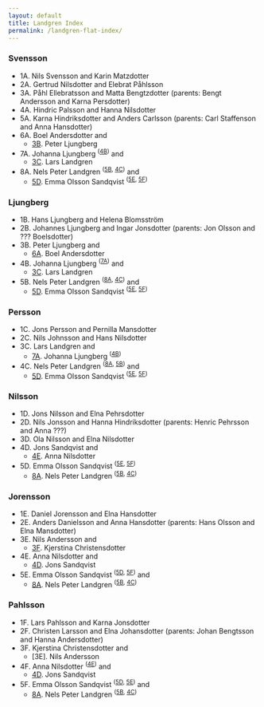 ```yaml
---
layout: default
title: Landgren Index
permalink: /landgren-flat-index/
---
```

### Svensson
- 1A. Nils Svensson and Karin Matzdotter
- 2A. Gertrud Nilsdotter and Elebrat Påhlsson
- 3A. Påhl Ellebratsson and Matta Bengtzdotter (parents: Bengt Andersson and Karna Persdotter)
- 4A. Hindric Palsson and Hanna Nilsdotter
- 5A. Karna Hindriksdotter and Anders Carlsson (parents: Carl Staffenson and Anna Hansdotter)
- <a class="bare-link" id="6A">6A</a>. Boel Andersdotter and
  - [3B]. Peter Ljungberg
- <a class="bare-link" id="7A">7A</a>. Johanna Ljungberg <sup>([4B])</sup> and
  - [3C]. Lars Landgren
- <a class="bare-link" id="8A">8A</a>. Nels Peter Landgren <sup>([5B], [4C])</sup> and
  - [5D]. Emma Olsson Sandqvist <sup>([5E], [5F])</sup>

### Ljungberg
- 1B. Hans Ljungberg and Helena Blomsström
- 2B. Johannes Ljungberg and Ingar Jonsdotter (parents: Jon Olsson and ??? Boelsdotter)
- <a class="bare-link" id="3B">3B</a>. Peter Ljungberg and
  - [6A]. Boel Andersdotter
- <a class="bare-link" id="4B">4B</a>. Johanna Ljungberg <sup>([7A])</sup> and
  - [3C]. Lars Landgren
- <a class="bare-link" id="5B">5B</a>. Nels Peter Landgren <sup>([8A], [4C])</sup> and
  - [5D]. Emma Olsson Sandqvist <sup>([5E], [5F])</sup>

### Persson
- 1C. Jons Persson and Pernilla Mansdotter
- 2C. Nils Johnsson and Hans Nilsdotter
- <a class="bare-link" id="3C">3C</a>. Lars Landgren and
  - [7A]. Johanna Ljungberg <sup>([4B])</sup>
- <a class="bare-link" id="4C">4C</a>. Nels Peter Landgren <sup>([8A], [5B])</sup> and
  - [5D]. Emma Olsson Sandqvist <sup>([5E], [5F])</sup>

### Nilsson
- 1D. Jons Nilsson and Elna Pehrsdotter
- 2D. Nils Jonsson and Hanna Hindriksdotter (parents: Henric Pehrsson and Anna ???)
- 3D. Ola Nilsson and Elna Nilsdotter
- <a class="bare-link" id="4D">4D</a>. Jons Sandqvist and
  - [4E]. Anna Nilsdotter
- <a class="bare-link" id="5D">5D</a>. Emma Olsson Sandqvist <sup>([5E], [5F])</sup>
  - [8A]. Nels Peter Landgren <sup>([5B], [4C])</sup>

### Jorensson
- 1E. Daniel Jorensson and Elna Hansdotter
- 2E. Anders Danielsson and Anna Hansdotter (parents: Hans Olsson and Elna Mansdotter)
- <a class="bare-link" id="3E">3E</a>. Nils Andersson and
  - [3F]. Kjerstina Christensdotter
- <a class="bare-link" id="4E">4E</a>. Anna Nilsdotter and
  - [4D]. Jons Sandqvist
- <a class="bare-link" id="5E">5E</a>. Emma Olsson Sandqvist <sup>([5D], [5F])</sup> and
  - [8A]. Nels Peter Landgren <sup>([5B], [4C])</sup>

### Pahlsson
- 1F. Lars Pahlsson and Karna Jonsdotter
- 2F. Christen Larsson and Elna Johansdotter (parents: Johan Bengtsson and Hanna Andersdotter)
- <a class="bare-link" id="3F">3F</a>. Kjerstina Christensdotter and
  - [3E]. Nils Andersson
- <a class="bare-link" id="4F">4F</a>. Anna Nilsdotter <sup>([4E])</sup> and
  - [4D]. Jons Sandqvist
- <a class="bare-link" id="5F">5F</a>. Emma Olsson Sandqvist <sup>([5D], [5E])</sup> and
  - [8A]. Nels Peter Landgren <sup>([5B], [4C])</sup>


[6A]: #6A
[7A]: #7A
[8A]: #8A
[3B]: #3B
[4B]: #4B
[5B]: #5B
[3C]: #3C
[4C]: #4C
[4D]: #4D
[5D]: #5D
[4E]: #4E
[5E]: #5E
[3F]: #3F
[4F]: #4F
[5F]: #5F
